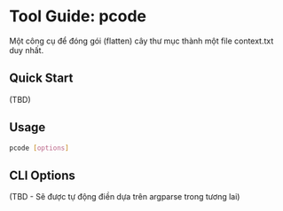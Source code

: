 # Tool Guide: pcode

Một công cụ để đóng gói (flatten) cây thư mục thành một file context.txt duy nhất.

## Quick Start

(TBD)

## Usage

```sh
pcode [options]
```

## CLI Options
(TBD - Sẽ được tự động điền dựa trên argparse trong tương lai)